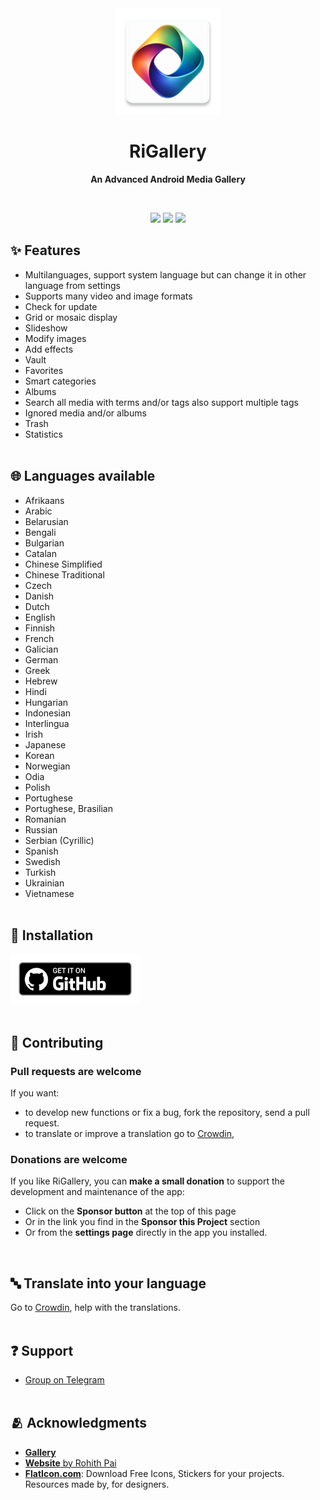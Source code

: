 <div align="center">
<img src ="/docs/assets/logo/rigallery_logo.webp" width="170" height="170" />

# RiGallery
**An Advanced Android Media Gallery**

<br>

<a href="https://github.com/fast4x/RiGallery/releases"><img src="https://img.shields.io/github/downloads/fast4x/RiGallery/total?label=Total%20Downloads"></a>
<a href="https://github.com/fast4x/RiGallery/releases/latest"><img src="https://img.shields.io/github/downloads/fast4x/RiGallery/latest/total?label=Downloads%20of%20latest%20Release"></a>
<a href="https://github.com/fast4x/RiGallery/releases/latest"><img src="https://img.shields.io/github/v/release/fast4x/RiGallery?label=Release"></a>

</div>

## ✨ Features
- Multilanguages, support system language but can change it in other language from settings
- Supports many video and image formats
- Check for update
- Grid or mosaic display
- Slideshow
- Modify images
- Add effects
- Vault
- Favorites
- Smart categories
- Albums
- Search all media with terms and/or tags  also support multiple tags
- Ignored media and/or albums
- Trash
- Statistics
<br><br>


## 🌐 Languages available
- Afrikaans
- Arabic
- Belarusian
- Bengali
- Bulgarian
- Catalan
- Chinese Simplified
- Chinese Traditional
- Czech
- Danish
- Dutch
- English
- Finnish
- French
- Galician
- German
- Greek
- Hebrew
- Hindi
- Hungarian
- Indonesian
- Interlingua
- Irish
- Japanese
- Korean
- Norwegian
- Odia
- Polish
- Portughese
- Portughese, Brasilian
- Romanian
- Russian
- Serbian (Cyrillic)
- Spanish
- Swedish
- Turkish
- Ukrainian
- Vietnamese
<br><br>

## 📲 Installation
[<img src="./docs/assets/images/getItGithub.png" alt="GitHub" height="80">](https://github.com/fast4x/RiGallery/releases/latest)
<br><br>

## 🤝 Contributing
### Pull requests are welcome
If you want:
* to develop new functions or fix a bug, fork the repository, send a pull request.
* to translate or improve a translation go to [Crowdin](https://crowdin.com/project/rigallery/invite?h=b33f24d63f12879f8b330e379e2097692431908),

### Donations are welcome
If you like RiGallery, you can **make a small donation** to support the development and maintenance of the app:
* Click on the **Sponsor button** at the top of this page
* Or in the link you find in the **Sponsor this Project** section
* Or from the **settings page** directly in the app you installed.

<br>

## 🔤 Translate into your language
Go to [Crowdin](https://crowdin.com/project/rigallery/invite?h=b33f24d63f12879f8b330e379e2097692431908), help with the translations.
<br><br>

## ❓ Support
- [Group on Telegram ](https://t.me/rigallery_app)
<br><br>

## 🫂 Acknowledgments
- [**Gallery**](https://github.com/IacobIonut01/Gallery)
- [**Website** by Rohith Pai](https://github.com/chayotic)
- [**FlatIcon.com**](https://www.flaticon.com/): Download Free Icons, Stickers for your projects. Resources made by, for designers.
